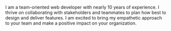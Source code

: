I am a team-oriented web developer with nearly 10 years of experience. I thrive on collaborating with stakeholders and teammates to plan how best to design and deliver features. I am excited to bring my empathetic approach to your team and make a positive impact on your organization.